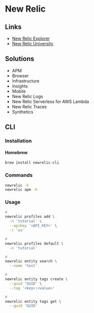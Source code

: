 # New Relic

<!--
https://www.youtube.com/watch?v=OOc8iN9dWfw

https://www.udemy.com/course/the-complete-introduction-to-new-relic-one/
https://www.udemy.com/course/new-relic-apm-application-performance-management-for-devops/
https://www.udemy.com/course/learn-new-relic-monitoring-and-devops-for-the-cloud-aws/
-->

## Links

- [New Relic Explorer](https://one.newrelic.com/launcher/)
- [New Relic University](https://learn.newrelic.com/)

## Solutions

- APM
- Browser
- Infrastructure
- Insights
- Mobile
- New Relic Logs
- New Relic Serverless for AWS Lambda
- New Relic Traces
- Synthetics

## CLI

### Installation

#### Homebrew

```sh
brew install newrelic-cli
```

### Commands

```sh
newrelic -h
newrelic apm -h
```

### Usage

```sh
#
newrelic profiles add \
  -n 'tutorial' \
  --apiKey '<API_KEY>' \
  -r 'us'

#
newrelic profiles default \
  -n 'tutorial'

#
newrelic entity search \
  --name 'test'

#
newrelic entity tags create \
  --guid 'GUID' \
  --tag '<key>:<value>'

#
newrelic entity tags get \
  --guid 'GUID'
```

<!-- ### Tips

####

1. Alerts & AI
2. Policies

Notification Channels -->
